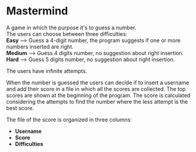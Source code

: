 <h1>Mastermind</h1>

A game in which the purpose it's to guess a number.<br/>
The users can choose between three difficulties:<br/>
<b>Easy</b> --> Guess a 4-digit number, the program suggests if one or more numbers inserted are right.<br/>
<b>Medium</b> --> Guess 4 digits number, no suggestion about right insertion.<br/>
<b>Hard</b> --> Guess 5 digits number, no suggestion about right insertion.<br/>

The users have infinite attempts.<br/>

When the number is guessed the users can decide if to insert a username and add their score in a file in which all the scores are collected. The top scores are shown at the beginning of the program. The score is calculated considering the attempts to find the number where the less attempt is the best score.<br/>

The file of the score is organized in three columns:<br/>
- <b>Username</b><br/>
- <b>Score</b><br/>
- <b>Difficulties</b><br/>

